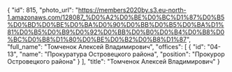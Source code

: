 {
    "id": 815,
    "photo_url": "https://members2020by.s3.eu-north-1.amazonaws.com/128087_%D0%A2%D0%BE%D0%BC%D1%87%D0%B5%D0%BD%D0%BE%D0%BA%D0%90%D0%BB%D0%B5%D0%BA%D1%81%D0%B5%D0%B9%D0%92%D0%BB%D0%B0%D0%B4%D0%B8%D0%BC%D0%B8%D1%80%D0%BE%D0%B2%D0%B8%D1%87",
    "full_name": "Томченок Алексей Владимирович",
    "offices": [
        {
            "id": "04-13",
            "name": "Прокуратура Островецкого района",
            "position": "Прокурор Островецкого района"
        }
    ],
    "title": "Томченок Алексей Владимирович"
}